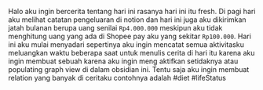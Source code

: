 Halo aku ingin bercerita tentang hari ini rasanya hari ini itu fresh. Di pagi hari aku melihat catatan pengeluaran di notion dan hari ini juga aku dikirimkan jatah bulanan berupa uang senilai `Rp4.000.000` meskipun aku tidak menghitung uang yang ada di Shopee pay aku yang sekitar `Rp100.000`. Hari ini aku mulai menyadari sepertinya aku ingin mencatat semua aktivitasku meluangkan waktu beberapa saat untuk menulis cerita di hari itu karena aku ingin membuat sebuah karena aku ingin meng aktifkan setidaknya atau populating graph view di dalam obsidian ini. Tentu saja aku ingin membuat relation yang banyak di ceritaku contohnya adalah #diet #lifeStatus 